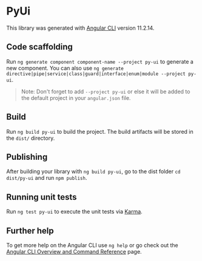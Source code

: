 # PyUi

This library was generated with [Angular CLI](https://github.com/angular/angular-cli) version 11.2.14.

## Code scaffolding

Run `ng generate component component-name --project py-ui` to generate a new component. You can also use `ng generate directive|pipe|service|class|guard|interface|enum|module --project py-ui`.
> Note: Don't forget to add `--project py-ui` or else it will be added to the default project in your `angular.json` file. 

## Build

Run `ng build py-ui` to build the project. The build artifacts will be stored in the `dist/` directory.

## Publishing

After building your library with `ng build py-ui`, go to the dist folder `cd dist/py-ui` and run `npm publish`.

## Running unit tests

Run `ng test py-ui` to execute the unit tests via [Karma](https://karma-runner.github.io).

## Further help

To get more help on the Angular CLI use `ng help` or go check out the [Angular CLI Overview and Command Reference](https://angular.io/cli) page.
